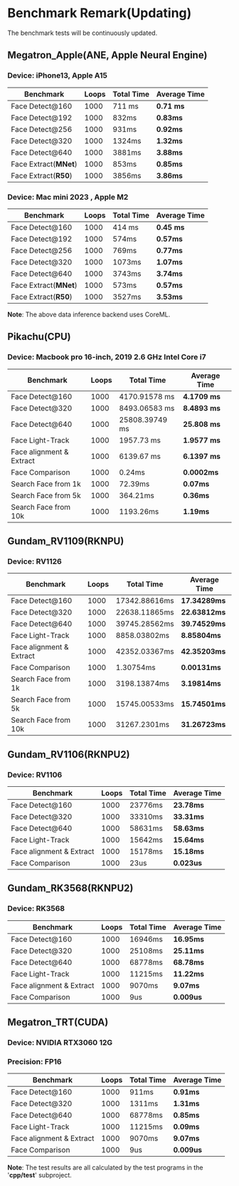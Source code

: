 # Benchmark Remark(Updating)

The benchmark tests will be continuously updated.

## Megatron_Apple(ANE, Apple Neural Engine)

### Device: iPhone13, Apple A15

| **Benchmark**          | **Loops** | **Total Time** | **Average Time** |
| ---------------------- | --------- | -------------- | ---------------- |
| Face Detect@160        | 1000      | 711 ms         | **0.71 ms**      |
| Face Detect@192        | 1000      | 832ms          | **0.83ms**       |
| Face Detect@256        | 1000      | 931ms          | **0.92ms**       |
| Face Detect@320        | 1000      | 1324ms         | **1.32ms**       |
| Face Detect@640        | 1000      | 3881ms         | **3.88ms**       |
| Face Extract(**MNet**) | 1000      | 853ms          | **0.85ms**       |
| Face Extract(**R50**)  | 1000      | 3856ms         | **3.86ms**       |

### Device: Mac mini 2023 , Apple M2
| **Benchmark**          | **Loops** | **Total Time** | **Average Time** |
| ---------------------- | --------- | -------------- | ---------------- |
| Face Detect@160        | 1000      | 414 ms         | **0.45 ms**      |
| Face Detect@192        | 1000      | 574ms          | **0.57ms**       |
| Face Detect@256        | 1000      | 769ms          | **0.77ms**       |
| Face Detect@320        | 1000      | 1073ms         | **1.07ms**       |
| Face Detect@640        | 1000      | 3743ms         | **3.74ms**       |
| Face Extract(**MNet**) | 1000      | 573ms          | **0.57ms**       |
| Face Extract(**R50**)  | 1000      | 3527ms         | **3.53ms**       |

**Note**: The above data inference backend uses CoreML.

## Pikachu(CPU)
### Device: Macbook pro 16-inch, 2019 2.6 GHz Intel Core i7
| **Benchmark** | **Loops** | **Total Time** | **Average Time** |
| --- | --- | --- | --- |
| Face Detect@160          | 1000      | 4170.91578 ms  | **4.1709 ms**    |
| Face Detect@320          | 1000      | 8493.06583 ms  | **8.4893 ms**    |
| Face Detect@640          | 1000      | 25808.39749 ms | **25.808 ms**    |
| Face Light-Track | 1000 | 1957.73 ms | **1.9577 ms** |
| Face alignment & Extract | 1000 | 6139.67 ms | **6.1397 ms** |
| Face Comparison | 1000 | 0.24ms  | **0.0002ms** |
| Search Face from 1k | 1000 | 72.39ms | **0.07ms** |
| Search Face from 5k | 1000 | 364.21ms | **0.36ms** |
| Search Face from 10k | 1000 | 1193.26ms | **1.19ms** |

## Gundam_RV1109(RKNPU)
### Device: RV1126
| **Benchmark** | **Loops** | **Total Time** | **Average Time** |
| --- | --- | --- | --- |
| Face Detect@160          | 1000      | 17342.88616ms  | **17.34289ms**   |
| Face Detect@320          | 1000      | 22638.11865ms  | **22.63812ms**   |
| Face Detect@640          | 1000      | 39745.28562ms  | **39.74529ms**   |
| Face Light-Track | 1000 | 8858.03802ms | **8.85804ms** |
| Face alignment & Extract | 1000 | 42352.03367ms | **42.35203ms** |
| Face Comparison | 1000 | 1.30754ms  | **0.00131ms** |
| Search Face from 1k | 1000 | 3198.13874ms | **3.19814ms** |
| Search Face from 5k | 1000 | 15745.00533ms | **15.74501ms** |
| Search Face from 10k | 1000 | 31267.2301ms | **31.26723ms** |

## Gundam_RV1106(RKNPU2)
### Device: RV1106
| **Benchmark** | **Loops** | **Total Time** | **Average Time** |
| --- | --- | --- | --- |
| Face Detect@160          | 1000      | 23776ms         | **23.78ms**      |
| Face Detect@320          | 1000      | 33310ms         | **33.31ms**      |
| Face Detect@640          | 1000      | 58631ms         | **58.63ms**      |
| Face Light-Track         | 1000      | 15642ms         | **15.64ms**      |
| Face alignment & Extract | 1000      | 15178ms         | **15.18ms**      |
| Face Comparison          | 1000      | 23us            | **0.023us**      |

## Gundam_RK3568(RKNPU2)
### Device: RK3568
| **Benchmark** | **Loops** | **Total Time** | **Average Time** |
| --- | --- | --- | --- |
| Face Detect@160          | 1000      | 16946ms         | **16.95ms**      |
| Face Detect@320          | 1000      | 25108ms         | **25.11ms**      |
| Face Detect@640          | 1000      | 68778ms         | **68.78ms**      |
| Face Light-Track         | 1000      | 11215ms         | **11.22ms**      |
| Face alignment & Extract | 1000      | 9070ms          | **9.07ms**       |
| Face Comparison          | 1000      | 9us             | **0.009us**      |

## Megatron_TRT(CUDA)
### Device: NVIDIA RTX3060 12G
### Precision: FP16
| **Benchmark** | **Loops** | **Total Time** | **Average Time** |
| --- | --- | --- | --- |
| Face Detect@160          | 1000      | 911ms           | **0.91ms**      |
| Face Detect@320          | 1000      | 1311ms          | **1.31ms**      |
| Face Detect@640          | 1000      | 68778ms         | **0.85ms**      |
| Face Light-Track         | 1000      | 11215ms         | **0.09ms**      |
| Face alignment & Extract | 1000      | 9070ms          | **9.07ms**       |
| Face Comparison          | 1000      | 9us             | **0.009us**      |

**Note**: The test results are all calculated by the test programs in the '**cpp/test**' subproject.
